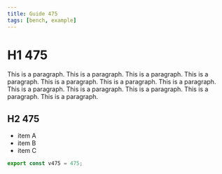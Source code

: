 ```yaml
---
title: Guide 475
tags: [bench, example]
---
```


# H1 475

This is a paragraph. This is a paragraph. This is a paragraph. This is a paragraph. This is a paragraph. This is a paragraph. This is a paragraph. This is a paragraph. This is a paragraph. This is a paragraph. This is a paragraph. This is a paragraph. 

## H2 475

- item A
- item B
- item C

```ts
export const v475 = 475;
```